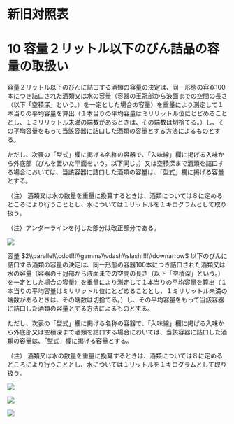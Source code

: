 # 新旧対照表

# 10 容量２リットル以下のびん詰品の容量の取扱い

容量２リットル以下のびんに詰口する酒類の容量の決定は、同一形態の容器100本につき詰口された酒類又は水の容量（容器の王冠部から液面までの空間の長さ（以下「空積深」という。）を一定とした場合の容量）を重量により測定して１本当りの平均容量を算出（１本当りの平均容量はミリリットル位にとどめることとし、１ミリリットル未満の端数があるときは、その端数は切捨てる。）し、その平均容量をもって当該容器に詰口した酒類の容量とする方法によるものとする。

ただし、次表の「型式」欄に掲げる名称の容器で、「入味線」欄に掲げる入味から外底部（びんを置いた平面をいう。以下同じ。）又は空積深まで酒類を詰口する場合においては、当該容器に詰口した酒類の容量は、「型式」欄に掲げる容量とする。

（注） 酒類又は水の数量を重量に換算するときは、酒類については８に定めるところにより行うこととし、水については１リットルを１キログラムとして取り扱う。

（注）アンダーラインを付した部分は改正部分である。

![](https://www.nta.go.jp/tmp/f70398d6-e85f-4430-a994-d400ac2d3266/images/e9ed49946f7b2cc3244c87eaedae058973bfc593e93fcf751930ffebe2c9a7fa.jpg)

容量 $2\\parallel\\cdot!!!\\gamma\\vdash\\slash!!!!\\downarrow$ 以下のびんに詰口する酒類の容量の決定は、同一形態の容器100本につき詰口された酒類又は水の容量（容器の王冠部から液面までの空間の長さ（以下「空積深」という。）を一定とした場合の容量）を重量により測定して１本当りの平均容量を算出（１本当りの平均容量はミリリットル位にとどめることとし、１ミリリットル未満の端数があるときは、その端数は切捨てる。）し、その平均容量をもって当該容器に詰口した酒類の容量とする方法によるものとする。

ただし、次表の「型式」欄に掲げる名称の容器で、「入味線」欄に掲げる入味から外底部又は空積深まで酒類を詰口する場合においては、当該容器に詰口した酒類の容量は、「型式」欄に掲げる容量とする。

（注） 酒類又は水の数量を重量に換算するときは、酒類については８に定めるところにより行うこととし、水については１リットルを１キログラムとして取り扱う。

![](https://www.nta.go.jp/tmp/f70398d6-e85f-4430-a994-d400ac2d3266/images/41ddeaeb27499e38d8079b8553103c828b5cfb0af19bfcaf4b8f11b8a30f6254.jpg)

![](https://www.nta.go.jp/tmp/f70398d6-e85f-4430-a994-d400ac2d3266/images/21256be1ab1bb535964f4c2f8f7d18129bbc2f018db66cd0f3aa418207b23103.jpg)

![](https://www.nta.go.jp/tmp/f70398d6-e85f-4430-a994-d400ac2d3266/images/0b18661331fcee5a2b62ce41344152f23a0d0cf0bb80ccfd7f47c30ca9adb7c1.jpg)